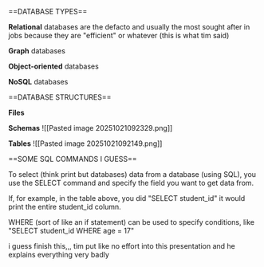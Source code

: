 ==DATABASE TYPES==

**Relational** databases are the defacto and usually the most sought after in jobs because they are "efficient" or whatever (this is what tim said)

**Graph** databases 

**Object-oriented** databases

**NoSQL**  databases

==DATABASE STRUCTURES==

**Files**

**Schemas**
![[Pasted image 20251021092329.png]]

**Tables** 
![[Pasted image 20251021092149.png]]

==SOME SQL COMMANDS I GUESS==

To select (think print but databases) data from a database (using SQL), you use the SELECT command and specify the field you want to get data from. 

If, for example, in the table above, you did "SELECT student_id" it would print the entire student_id column. 

WHERE (sort of like an if statement) can be used to specify conditions, like "SELECT student_id WHERE age = 17"

i guess finish this,,, tim put like no effort into this presentation and he explains everything very badly

